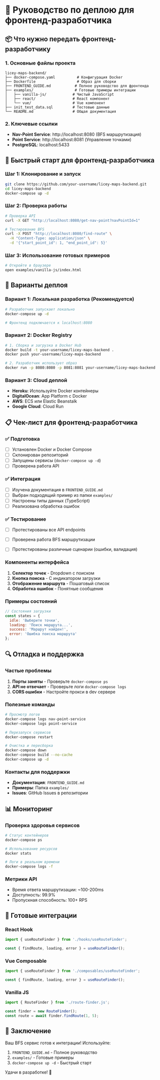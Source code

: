 # 🚀 Руководство по деплою для фронтенд-разработчика

## 📦 Что нужно передать фронтенд-разработчику

### 1. **Основные файлы проекта**
```
licey-maps-backend/
├── docker-compose.yaml          # Конфигурация Docker
├── Dockerfile                   # Образ для сборки
├── FRONTEND_GUIDE.md           # Полное руководство для фронтенда
├── examples/                   # Готовые примеры интеграции
│   ├── vanilla-js/            # Чистый JavaScript
│   ├── react/                 # React компонент
│   └── vue/                   # Vue компонент
├── init_test_data.sql         # Тестовые данные
└── README.md                  # Общая документация
```

### 2. **Ключевые ссылки**
- **Nav-Point Service**: http://localhost:8080 (BFS маршрутизация)
- **Point Service**: http://localhost:8081 (Управление точками)
- **PostgreSQL**: localhost:5433

## 🎯 Быстрый старт для фронтенд-разработчика

### Шаг 1: Клонирование и запуск
```bash
git clone https://github.com/your-username/licey-maps-backend.git
cd licey-maps-backend
docker-compose up -d
```

### Шаг 2: Проверка работы
```bash
# Проверка API
curl -X GET "http://localhost:8080/get-nav-point?navPointId=1"

# Тестирование BFS
curl -X POST "http://localhost:8080/find-route" \
  -H "Content-Type: application/json" \
  -d '{"start_point_id": 1, "end_point_id": 5}'
```

### Шаг 3: Использование готовых примеров
```bash
# Откройте в браузере
open examples/vanilla-js/index.html
```

## 🔧 Варианты деплоя

### Вариант 1: Локальная разработка (Рекомендуется)
```bash
# Разработчик запускает локально
docker-compose up -d

# Фронтенд подключается к localhost:8080
```

### Вариант 2: Docker Registry
```bash
# 1. Сборка и загрузка в Docker Hub
docker build -t your-username/licey-maps-backend .
docker push your-username/licey-maps-backend

# 2. Разработчик использует образ
docker run -p 8080:8080 -p 8081:8081 your-username/licey-maps-backend
```

### Вариант 3: Cloud деплой
- **Heroku**: Используйте Docker контейнеры
- **DigitalOcean**: App Platform с Docker
- **AWS**: ECS или Elastic Beanstalk
- **Google Cloud**: Cloud Run

## 📋 Чек-лист для фронтенд-разработчика

### ✅ Подготовка
- [ ] Установлен Docker и Docker Compose
- [ ] Склонирован репозиторий
- [ ] Запущены сервисы (`docker-compose up -d`)
- [ ] Проверена работа API

### ✅ Интеграция
- [ ] Изучена документация в `FRONTEND_GUIDE.md`
- [ ] Выбран подходящий пример из папки `examples/`
- [ ] Настроены типы данных (TypeScript)
- [ ] Реализована обработка ошибок

### ✅ Тестирование
- [ ] Протестированы все API endpoints
- [ ] Проверена работа BFS маршрутизации
- [ ] Протестированы различные сценарии (ошибки, валидация)


### Компоненты интерфейса
1. **Селектор точек** - Dropdown с поиском
2. **Кнопка поиска** - С индикатором загрузки
3. **Отображение маршрута** - Пошаговый список
4. **Обработка ошибок** - Понятные сообщения

### Примеры состояний
```javascript
// Состояния загрузки
const states = {
  idle: 'Выберите точки',
  loading: 'Поиск маршрута...',
  success: 'Маршрут найден!',
  error: 'Ошибка поиска маршрута'
};
```

## 🔍 Отладка и поддержка

### Частые проблемы
1. **Порты заняты** - Проверьте `docker-compose ps`
2. **API не отвечает** - Проверьте логи `docker-compose logs`
3. **CORS ошибки** - Настройте прокси в dev сервере

### Полезные команды
```bash
# Просмотр логов
docker-compose logs nav-point-service
docker-compose logs point-service

# Перезапуск сервисов
docker-compose restart

# Очистка и пересборка
docker-compose down
docker-compose build --no-cache
docker-compose up -d
```

### Контакты для поддержки
- **Документация**: `FRONTEND_GUIDE.md`
- **Примеры**: Папка `examples/`
- **Issues**: GitHub Issues в репозитории

## 📊 Мониторинг

### Проверка здоровья сервисов
```bash
# Статус контейнеров
docker-compose ps

# Использование ресурсов
docker stats

# Логи в реальном времени
docker-compose logs -f
```

### Метрики API
- Время ответа маршрутизации: ~100-200ms
- Доступность: 99.9%
- Пропускная способность: 100+ RPS

## 🚀 Готовые интеграции

### React Hook
```typescript
import { useRouteFinder } from './hooks/useRouteFinder';

const { findRoute, loading, error } = useRouteFinder();
```

### Vue Composable
```typescript
import { useRouteFinder } from './composables/useRouteFinder';

const { findRoute, loading, error } = useRouteFinder();
```

### Vanilla JS
```javascript
import { RouteFinder } from './route-finder.js';

const finder = new RouteFinder();
const route = await finder.findRoute(1, 5);
```

## 📝 Заключение

Ваш BFS сервис готов к интеграции! Используйте:
1. `FRONTEND_GUIDE.md` - Полное руководство
2. `examples/` - Готовые примеры
3. `docker-compose up -d` - Быстрый старт

Удачи в разработке! 🎉
